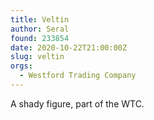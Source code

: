 ```yaml
---
title: Veltin
author: Seral
found: 233854
date: 2020-10-22T21:00:00Z
slug: veltin
orgs:
  - Westford Trading Company
---
```


A shady figure, part of the WTC.<!--more-->
